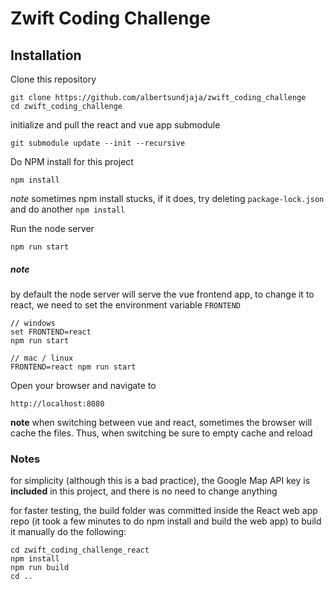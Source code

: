 # Zwift Coding Challenge

## Installation

Clone this repository

```
git clone https://github.com/albertsundjaja/zwift_coding_challenge
cd zwift_coding_challenge
```

initialize and pull the react and vue app submodule

```
git submodule update --init --recursive
```

Do NPM install for this project

```
npm install
```

*note* sometimes npm install stucks, if it does, try deleting `package-lock.json` and do another `npm install`

Run the node server

```
npm run start
```

##### note 
by default the node server will serve the vue frontend app,
to change it to react, we need to set the environment variable `FRONTEND`

```
// windows
set FRONTEND=react
npm run start
```

```
// mac / linux
FRONTEND=react npm run start
```

Open your browser and navigate to

```
http://localhost:8080
```

**note** when switching between vue and react, sometimes the browser will cache the files.
Thus, when switching be sure to empty cache and reload

### Notes

for simplicity (although this is a bad practice), the Google Map API key is **included** in this project, and there is no need to change anything

for faster testing, the build folder was committed inside the React web app repo (it took a few minutes to do npm install and build the web app)
to build it manually do the following:

```
cd zwift_coding_challenge_react
npm install
npm run build
cd ..
```